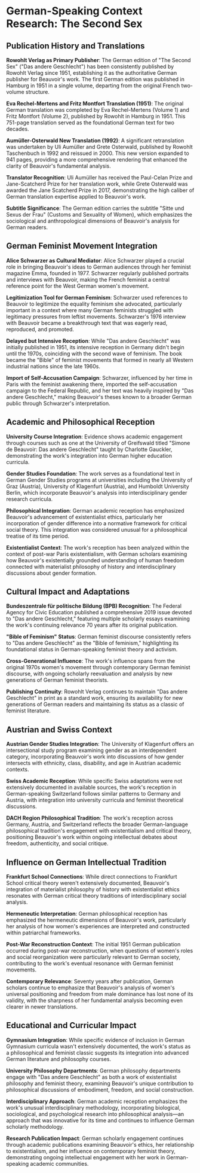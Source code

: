 # German-Speaking Context Research: The Second Sex

## Publication History and Translations

**Rowohlt Verlag as Primary Publisher**: The German edition of "The Second Sex" ("Das andere Geschlecht") has been consistently published by Rowohlt Verlag since 1951, establishing it as the authoritative German publisher for Beauvoir's work. The first German edition was published in Hamburg in 1951 in a single volume, departing from the original French two-volume structure.

**Eva Rechel-Mertens and Fritz Montfort Translation (1951)**: The original German translation was completed by Eva Rechel-Mertens (Volume 1) and Fritz Montfort (Volume 2), published by Rowohlt in Hamburg in 1951. This 751-page translation served as the foundational German text for two decades.

**Aumüller-Osterwald New Translation (1992)**: A significant retranslation was undertaken by Uli Aumüller and Grete Osterwald, published by Rowohlt Taschenbuch in 1992 and reissued in 2000. This new version expanded to 941 pages, providing a more comprehensive rendering that enhanced the clarity of Beauvoir's fundamental analysis.

**Translator Recognition**: Uli Aumüller has received the Paul-Celan Prize and Jane-Scatcherd Prize for her translation work, while Grete Osterwald was awarded the Jane Scatcherd Prize in 2017, demonstrating the high caliber of German translation expertise applied to Beauvoir's work.

**Subtitle Significance**: The German edition carries the subtitle "Sitte und Sexus der Frau" (Customs and Sexuality of Women), which emphasizes the sociological and anthropological dimensions of Beauvoir's analysis for German readers.

## German Feminist Movement Integration

**Alice Schwarzer as Cultural Mediator**: Alice Schwarzer played a crucial role in bringing Beauvoir's ideas to German audiences through her feminist magazine Emma, founded in 1977. Schwarzer regularly published portraits and interviews with Beauvoir, making the French feminist a central reference point for the West German women's movement.

**Legitimization Tool for German Feminism**: Schwarzer used references to Beauvoir to legitimize the equality feminism she advocated, particularly important in a context where many German feminists struggled with legitimacy pressures from leftist movements. Schwarzer's 1976 interview with Beauvoir became a breakthrough text that was eagerly read, reproduced, and promoted.

**Delayed but Intensive Reception**: While "Das andere Geschlecht" was initially published in 1951, its intensive reception in Germany didn't begin until the 1970s, coinciding with the second wave of feminism. The book became the "Bible" of feminist movements that formed in nearly all Western industrial nations since the late 1960s.

**Import of Self-Accusation Campaign**: Schwarzer, influenced by her time in Paris with the feminist awakening there, imported the self-accusation campaign to the Federal Republic, and her text was heavily inspired by "Das andere Geschlecht," making Beauvoir's theses known to a broader German public through Schwarzer's interpretation.

## Academic and Philosophical Reception

**University Course Integration**: Evidence shows academic engagement through courses such as one at the University of Greifswald titled "Simone de Beauvoir: Das andere Geschlecht" taught by Charlotte Gauckler, demonstrating the work's integration into German higher education curricula.

**Gender Studies Foundation**: The work serves as a foundational text in German Gender Studies programs at universities including the University of Graz (Austria), University of Klagenfurt (Austria), and Humboldt University Berlin, which incorporate Beauvoir's analysis into interdisciplinary gender research curricula.

**Philosophical Integration**: German academic reception has emphasized Beauvoir's advancement of existentialist ethics, particularly her incorporation of gender difference into a normative framework for critical social theory. This integration was considered unusual for a philosophical treatise of its time period.

**Existentialist Context**: The work's reception has been analyzed within the context of post-war Paris existentialism, with German scholars examining how Beauvoir's existentially grounded understanding of human freedom connected with materialist philosophy of history and interdisciplinary discussions about gender formation.

## Cultural Impact and Adaptations

**Bundeszentrale für politische Bildung (BPB) Recognition**: The Federal Agency for Civic Education published a comprehensive 2019 issue devoted to "Das andere Geschlecht," featuring multiple scholarly essays examining the work's continuing relevance 70 years after its original publication.

**"Bible of Feminism" Status**: German feminist discourse consistently refers to "Das andere Geschlecht" as the "Bible of feminism," highlighting its foundational status in German-speaking feminist theory and activism.

**Cross-Generational Influence**: The work's influence spans from the original 1970s women's movement through contemporary German feminist discourse, with ongoing scholarly reevaluation and analysis by new generations of German feminist theorists.

**Publishing Continuity**: Rowohlt Verlag continues to maintain "Das andere Geschlecht" in print as a standard work, ensuring its availability for new generations of German readers and maintaining its status as a classic of feminist literature.

## Austrian and Swiss Context

**Austrian Gender Studies Integration**: The University of Klagenfurt offers an intersectional study program examining gender as an interdependent category, incorporating Beauvoir's work into discussions of how gender intersects with ethnicity, class, disability, and age in Austrian academic contexts.

**Swiss Academic Reception**: While specific Swiss adaptations were not extensively documented in available sources, the work's reception in German-speaking Switzerland follows similar patterns to Germany and Austria, with integration into university curricula and feminist theoretical discussions.

**DACH Region Philosophical Tradition**: The work's reception across Germany, Austria, and Switzerland reflects the broader German-language philosophical tradition's engagement with existentialism and critical theory, positioning Beauvoir's work within ongoing intellectual debates about freedom, authenticity, and social critique.

## Influence on German Intellectual Tradition

**Frankfurt School Connections**: While direct connections to Frankfurt School critical theory weren't extensively documented, Beauvoir's integration of materialist philosophy of history with existentialist ethics resonates with German critical theory traditions of interdisciplinary social analysis.

**Hermeneutic Interpretation**: German philosophical reception has emphasized the hermeneutic dimensions of Beauvoir's work, particularly her analysis of how women's experiences are interpreted and constructed within patriarchal frameworks.

**Post-War Reconstruction Context**: The initial 1951 German publication occurred during post-war reconstruction, when questions of women's roles and social reorganization were particularly relevant to German society, contributing to the work's eventual resonance with German feminist movements.

**Contemporary Relevance**: Seventy years after publication, German scholars continue to emphasize that Beauvoir's analysis of women's universal positioning and freedom from male dominance has lost none of its validity, with the sharpness of her fundamental analysis becoming even clearer in newer translations.

## Educational and Curricular Impact

**Gymnasium Integration**: While specific evidence of inclusion in German Gymnasium curricula wasn't extensively documented, the work's status as a philosophical and feminist classic suggests its integration into advanced German literature and philosophy courses.

**University Philosophy Departments**: German philosophy departments engage with "Das andere Geschlecht" as both a work of existentialist philosophy and feminist theory, examining Beauvoir's unique contribution to philosophical discussions of embodiment, freedom, and social construction.

**Interdisciplinary Approach**: German academic reception emphasizes the work's unusual interdisciplinary methodology, incorporating biological, sociological, and psychological research into philosophical analysis—an approach that was innovative for its time and continues to influence German scholarly methodology.

**Research Publication Impact**: German scholarly engagement continues through academic publications examining Beauvoir's ethics, her relationship to existentialism, and her influence on contemporary feminist theory, demonstrating ongoing intellectual engagement with her work in German-speaking academic communities.

